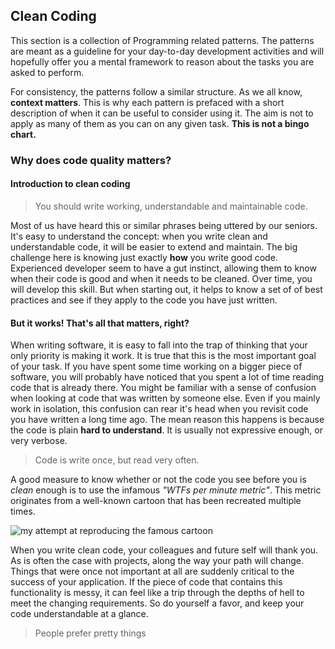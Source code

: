## Clean Coding

This section is a collection of Programming related patterns.
The patterns are meant as a guideline for your day-to-day development activities and will
hopefully offer you a mental framework to reason about the tasks you are asked to perform.

For consistency, the patterns follow a similar structure.
As we all know, **context matters**. This is why each pattern is prefaced with a short description of
when it can be useful to consider using it. The aim is not to apply as many of them as you can on any given task.
**This is not a bingo chart.**

### Why does code quality matters?

#### Introduction to clean coding

> You should write working, understandable and maintainable code.

Most of us have heard this or similar phrases being uttered by our seniors.
It's easy to understand the concept: when you write clean and understandable code, it will be easier to extend and maintain.
The big challenge here is knowing just exactly **how** you write good code.
Experienced developer seem to have a gut instinct, allowing them to know when their code is good and when it needs to be cleaned.
Over time, you will develop this skill. But when starting out, it helps to know a set of of best practices and see if they apply to the code you have just written.

#### But it works! That's all that matters, right?

When writing software, it is easy to fall into the trap of thinking that your only priority is making it work.
It is true that this is the most important goal of your task. If you have spent some time working on a bigger piece of software, you will probably have noticed that you spent a lot of time reading code that is already there.
You might be familiar with a sense of confusion when looking at code that was written by someone else. Even if you mainly work in isolation, this confusion can rear it's head when you revisit code you have written a long time ago.
The mean reason this happens is because the code is plain **hard to understand**. It is usually not expressive enough, or very verbose.

> Code is write once, but read very often.

A good measure to know whether or not the code you see before you is _clean_ enough is to use the infamous _"WTFs per minute metric"_.
This metric originates from a well-known cartoon that has been recreated multiple times.

![my attempt at reproducing the famous cartoon](./wtf_per_minute.png)

When you write clean code, your colleagues and future self will thank you. As is often the case with projects, along the way your path will change.
Things that were once not important at all are suddenly critical to the success of your application. If the piece of code that contains this functionality is messy,
it can feel like a trip through the depths of hell to meet the changing requirements. So do yourself a favor, and keep your code understandable at a glance.

> People prefer pretty things
